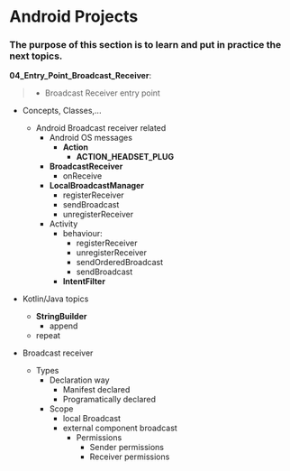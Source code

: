  # Android Projects
### The purpose of this section is to learn and put in practice the next topics.

__04_Entry_Point_Broadcast_Receiver__:<br>
> - Broadcast Receiver entry point

  
- Concepts, Classes,...

  - Android Broadcast receiver related
    - Android OS messages 
      - __Action__ 
        - __ACTION_HEADSET_PLUG__
    - __BroadcastReceiver__ 
      - onReceive
    - __LocalBroadcastManager__
      - registerReceiver
      - sendBroadcast
      - unregisterReceiver
    - Activity 
      - behaviour:
        - registerReceiver
        - unregisterReceiver
        - sendOrderedBroadcast
        - sendBroadcast
      - __IntentFilter__



- Kotlin/Java topics
  - __StringBuilder__
    - append
  - repeat


- Broadcast receiver
  - Types 
    - Declaration way
      - Manifest declared
      - Programatically declared
    - Scope 
      - local Broadcast 
      - external component broadcast 
        - Permissions 
          - Sender permissions 
          - Receiver permissions

